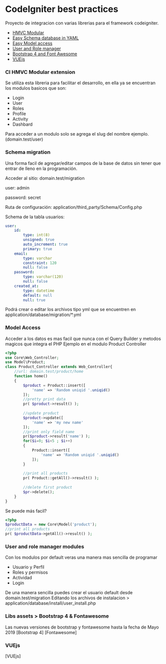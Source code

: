 # CodeIgniter best practices

Proyecto de integracion con varias librerias para el framework codeigniter.

  - [HMVC Modular](#CI_HMVC_Modular_extension_13)
  - [Easy Schema database in YAML](#Schema_migration_22)
  - [Easy Model access](#Model_Access_53)
  - [User and Role manager](#User_and_role_manager_98)
  - [Bootstrap 4 and Font Awesome](#anchor_bootstrap)
  - [VUEjs](#anchor_vuejs) 

### CI HMVC Modular extension
Se utiliza esta libreria para facilitar el desarrollo, en ella ya se encuentran los modulos basicos que son:
- Login
- User
- Roles
- Profile
- Activity
- Dashbard

Para acceder a un modulo solo se agrega el slug del nombre ejemplo. (domain.test/user)

### Schema migration
Una forma facil de agregar/editar campos de la base de datos sin tener que entrar de lleno en la programación.

Acceder al sitio: domain.test/migration

user: admin

password: secret

Ruta de configuración: application/third_party/Schema/Config.php

Schema de la tabla usuarios:
```yml
user:
    id:
        type: int(8)
        unsigned: true
        auto_increment: true
        primary: true
    email:
        type: varchar
        constraint: 120
        null: false
    password:
        type: varchar(120)
        null: false
    created_at:
        type: datetime
        default: null
        null: true
```

Podrá crear o editar los archivos tipo yml que se encuentren en application/database/migration/*.yml
### Model Access
Acceder a los datos es mas facil que nunca con el Query Builder y metodos magicos que integra el PHP
Ejemplo en el modulo Product Controller 
```php
<?php
use Core\Web_Controller;
use Model\Product;
class Product_Controller extends Web_Controller{
    //url: domain.test/product/home
    function home()
    {
        $product = Product::insert([
            'name' => 'Random uniqid '.uniqid()
        ]);
        //pretty print data
        pr( $product->result() );
        
        //update product
        $product->update([
            'name' => 'my new name'
        ]);
        //print only field name
        pr($product->result('name') );
        for($i=0; $i<5 ; $i++)
        {
            Product::insert([
                'name' => 'Random uniqid '.uniqid()
            ]);
        }
        
        //print all products
        pr( Product::getAll()->result() );
        
        //delete first product
        $pr->delete();
    }
}
```
Se puede más facil?
```php
<?php
$productData = new Core\Model('product');
//print all products
pr( $productData->getAll()->result() );
```
### User and role manager modules
Con los modulos por default veras una manera mas sencilla de programar
- Usuario y Perfil
- Roles y permisos
- Actividad
- Login

De una manera sencilla puedes crear el usuario default desde domain.test/migration
Editando los archivos de instalacion > application/database/install/user_install.php

### Libs assets > Bootstrap 4 & Fontawesome
Las nuevas versiones de bootstrap y fontawesome hasta la fecha de Mayo 2019
[Bootstrap 4]
[Fontawesome]

### VUEjs

[VUEjs]